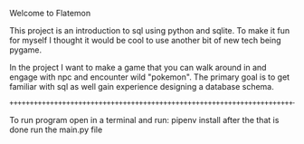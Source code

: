 Welcome to Flatemon

This project is an introduction to sql using python and sqlite. To make it fun
for myself I thought it would be cool to use another bit of new tech being pygame.

In the project I want to make a game that you can walk around in and engage with npc and encounter wild "pokemon". The primary goal is to get familiar with sql as well gain experience designing a database schema. 

    ++++++++++++++++++++++++++++++++++++++++++++++++++++++++++++++++++++++++++++++++++

To run program 
open in a terminal and run:
    pipenv install
after the that is done run the main.py file


 